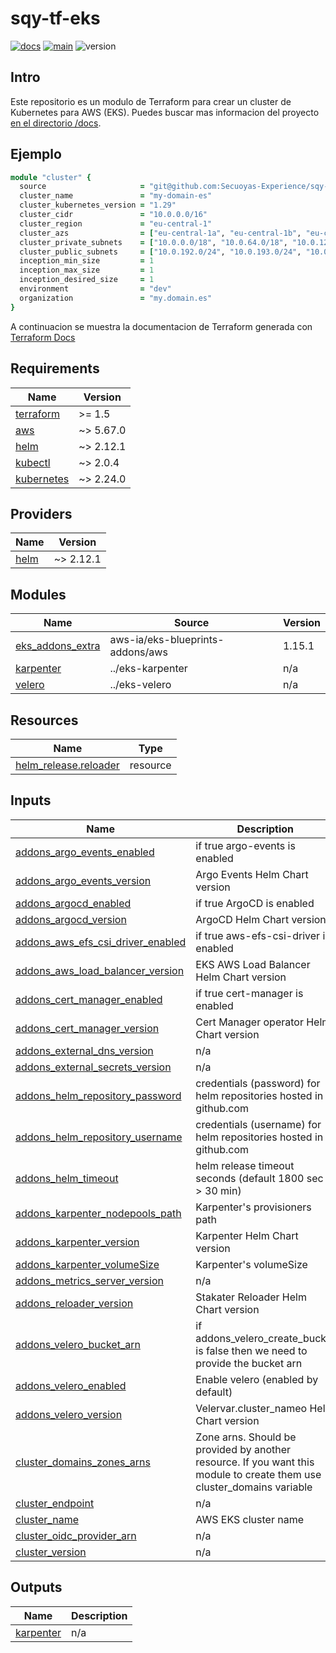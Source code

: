 <!-- BEGIN_TF_DOCS -->
# sqy-tf-eks

[![docs](https://github.com/Secuoyas-Experience/sqy-tf-eks/actions/workflows/docs.yaml/badge.svg)](https://github.com/Secuoyas-Experience/sqy-tf-eks/actions/workflows/docs.yaml)
[![main](https://github.com/Secuoyas-Experience/sqy-tf-eks/actions/workflows/main.yaml/badge.svg)](https://github.com/Secuoyas-Experience/sqy-tf-eks/actions/workflows/main.yaml)
![version](https://img.shields.io/badge/version-v1.19.2-blue)

## Intro

Este repositorio es un modulo de Terraform para crear un cluster de Kubernetes para AWS (EKS). Puedes buscar mas informacion del proyecto [en el directorio /docs](./docs/).

## Ejemplo

```ruby
module "cluster" {
  source                     = "git@github.com:Secuoyas-Experience/sqy-tf-eks.git?ref=1.8.0"
  cluster_name               = "my-domain-es"
  cluster_kubernetes_version = "1.29"
  cluster_cidr               = "10.0.0.0/16"
  cluster_region             = "eu-central-1"
  cluster_azs                = ["eu-central-1a", "eu-central-1b", "eu-central-1c"]
  cluster_private_subnets    = ["10.0.0.0/18", "10.0.64.0/18", "10.0.128.0/24"]
  cluster_public_subnets     = ["10.0.192.0/24", "10.0.193.0/24", "10.0.194.0/24"]
  inception_min_size         = 1
  inception_max_size         = 1
  inception_desired_size     = 1
  environment                = "dev"
  organization               = "my.domain.es"
}
```

A continuacion se muestra la documentacion de Terraform generada con [Terraform Docs](https://terraform-docs.io/)

## Requirements

| Name | Version |
|------|---------|
| <a name="requirement_terraform"></a> [terraform](#requirement\_terraform) | >= 1.5 |
| <a name="requirement_aws"></a> [aws](#requirement\_aws) | ~> 5.67.0 |
| <a name="requirement_helm"></a> [helm](#requirement\_helm) | ~> 2.12.1 |
| <a name="requirement_kubectl"></a> [kubectl](#requirement\_kubectl) | ~> 2.0.4 |
| <a name="requirement_kubernetes"></a> [kubernetes](#requirement\_kubernetes) | ~> 2.24.0 |

## Providers

| Name | Version |
|------|---------|
| <a name="provider_helm"></a> [helm](#provider\_helm) | ~> 2.12.1 |

## Modules

| Name | Source | Version |
|------|--------|---------|
| <a name="module_eks_addons_extra"></a> [eks\_addons\_extra](#module\_eks\_addons\_extra) | aws-ia/eks-blueprints-addons/aws | 1.15.1 |
| <a name="module_karpenter"></a> [karpenter](#module\_karpenter) | ../eks-karpenter | n/a |
| <a name="module_velero"></a> [velero](#module\_velero) | ../eks-velero | n/a |

## Resources

| Name | Type |
|------|------|
| [helm_release.reloader](https://registry.terraform.io/providers/hashicorp/helm/latest/docs/resources/release) | resource |

## Inputs

| Name | Description | Type | Default | Required |
|------|-------------|------|---------|:--------:|
| <a name="input_addons_argo_events_enabled"></a> [addons\_argo\_events\_enabled](#input\_addons\_argo\_events\_enabled) | if true argo-events is enabled | `bool` | `false` | no |
| <a name="input_addons_argo_events_version"></a> [addons\_argo\_events\_version](#input\_addons\_argo\_events\_version) | Argo Events Helm Chart version | `string` | `"2.4.1"` | no |
| <a name="input_addons_argocd_enabled"></a> [addons\_argocd\_enabled](#input\_addons\_argocd\_enabled) | if true ArgoCD is enabled | `bool` | `false` | no |
| <a name="input_addons_argocd_version"></a> [addons\_argocd\_version](#input\_addons\_argocd\_version) | ArgoCD Helm Chart version | `string` | `"5.46.7"` | no |
| <a name="input_addons_aws_efs_csi_driver_enabled"></a> [addons\_aws\_efs\_csi\_driver\_enabled](#input\_addons\_aws\_efs\_csi\_driver\_enabled) | if true aws-efs-csi-driver is enabled | `bool` | `false` | no |
| <a name="input_addons_aws_load_balancer_version"></a> [addons\_aws\_load\_balancer\_version](#input\_addons\_aws\_load\_balancer\_version) | EKS AWS Load Balancer Helm Chart version | `string` | `"1.6.2"` | no |
| <a name="input_addons_cert_manager_enabled"></a> [addons\_cert\_manager\_enabled](#input\_addons\_cert\_manager\_enabled) | if true cert-manager is enabled | `bool` | `true` | no |
| <a name="input_addons_cert_manager_version"></a> [addons\_cert\_manager\_version](#input\_addons\_cert\_manager\_version) | Cert Manager operator Helm Chart version | `string` | `"1.13.3"` | no |
| <a name="input_addons_external_dns_version"></a> [addons\_external\_dns\_version](#input\_addons\_external\_dns\_version) | n/a | `string` | `"1.14.3"` | no |
| <a name="input_addons_external_secrets_version"></a> [addons\_external\_secrets\_version](#input\_addons\_external\_secrets\_version) | n/a | `string` | `"0.9.11"` | no |
| <a name="input_addons_helm_repository_password"></a> [addons\_helm\_repository\_password](#input\_addons\_helm\_repository\_password) | credentials (password) for helm repositories hosted in github.com | `string` | `null` | no |
| <a name="input_addons_helm_repository_username"></a> [addons\_helm\_repository\_username](#input\_addons\_helm\_repository\_username) | credentials (username) for helm repositories hosted in github.com | `string` | `null` | no |
| <a name="input_addons_helm_timeout"></a> [addons\_helm\_timeout](#input\_addons\_helm\_timeout) | helm release timeout seconds (default 1800 sec -> 30 min) | `number` | `1800` | no |
| <a name="input_addons_karpenter_nodepools_path"></a> [addons\_karpenter\_nodepools\_path](#input\_addons\_karpenter\_nodepools\_path) | Karpenter's provisioners path | `string` | `""` | no |
| <a name="input_addons_karpenter_version"></a> [addons\_karpenter\_version](#input\_addons\_karpenter\_version) | Karpenter Helm Chart version | `string` | `"v0.34.0"` | no |
| <a name="input_addons_karpenter_volumeSize"></a> [addons\_karpenter\_volumeSize](#input\_addons\_karpenter\_volumeSize) | Karpenter's volumeSize | `string` | `"10Gi"` | no |
| <a name="input_addons_metrics_server_version"></a> [addons\_metrics\_server\_version](#input\_addons\_metrics\_server\_version) | n/a | `string` | `"3.12.0"` | no |
| <a name="input_addons_reloader_version"></a> [addons\_reloader\_version](#input\_addons\_reloader\_version) | Stakater Reloader Helm Chart version | `string` | `"1.0.56"` | no |
| <a name="input_addons_velero_bucket_arn"></a> [addons\_velero\_bucket\_arn](#input\_addons\_velero\_bucket\_arn) | if addons\_velero\_create\_bucket is false then we need to provide the bucket arn | `string` | `null` | no |
| <a name="input_addons_velero_enabled"></a> [addons\_velero\_enabled](#input\_addons\_velero\_enabled) | Enable velero (enabled by default) | `bool` | `false` | no |
| <a name="input_addons_velero_version"></a> [addons\_velero\_version](#input\_addons\_velero\_version) | Velervar.cluster\_nameo Helm Chart version | `string` | `"4.0.3"` | no |
| <a name="input_cluster_domains_zones_arns"></a> [cluster\_domains\_zones\_arns](#input\_cluster\_domains\_zones\_arns) | Zone arns. Should be provided by another resource. If you want this module to create them use cluster\_domains variable | `list(string)` | `[]` | no |
| <a name="input_cluster_endpoint"></a> [cluster\_endpoint](#input\_cluster\_endpoint) | n/a | `string` | n/a | yes |
| <a name="input_cluster_name"></a> [cluster\_name](#input\_cluster\_name) | AWS EKS cluster name | `string` | n/a | yes |
| <a name="input_cluster_oidc_provider_arn"></a> [cluster\_oidc\_provider\_arn](#input\_cluster\_oidc\_provider\_arn) | n/a | `string` | n/a | yes |
| <a name="input_cluster_version"></a> [cluster\_version](#input\_cluster\_version) | n/a | `string` | n/a | yes |

## Outputs

| Name | Description |
|------|-------------|
| <a name="output_karpenter"></a> [karpenter](#output\_karpenter) | n/a |

<!-- END_TF_DOCS -->